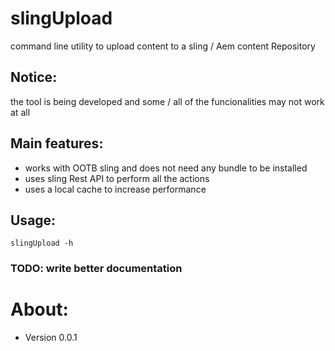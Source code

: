# slingUpload
command line utility to upload content to a sling / Aem content Repository 

## Notice:
the tool is being developed and some / all of the funcionalities may not work at all 

## Main features:
 - works with OOTB sling and does not need any bundle to be installed
 - uses sling Rest API to perform all the actions
 - uses a local cache to increase performance

 
## Usage:
`slingUpload -h`

### TODO: write better documentation

# About:
- Version 0.0.1

